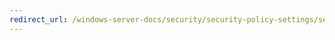 ```yaml
---
redirect_url: /windows-server-docs/security/security-policy-settings/security-options/Accounts-Rename-administrator-account.md
---
```

